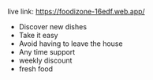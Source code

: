live link: https://foodizone-16edf.web.app/

* Discover new dishes
* Take it easy
* Avoid having to leave the house
* Any time support
* weekly discount
* fresh food
